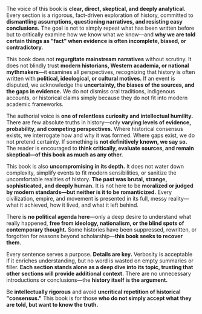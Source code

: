 The voice of this book is **clear, direct, skeptical, and deeply analytical.** Every section is a rigorous, fact-driven exploration of history, committed to **dismantling assumptions, questioning narratives, and resisting easy conclusions.** The goal is not to simply repeat what has been written before but to critically examine how we know what we know—and **why we are told certain things as "fact" when evidence is often incomplete, biased, or contradictory.**

This book does not **regurgitate mainstream narratives** without scrutiny. It does not blindly trust **modern historians, Western academia, or national mythmakers**—it examines all perspectives, recognizing that history is often written with **political, ideological, or cultural motives.** If an event is disputed, we acknowledge the **uncertainty, the biases of the sources, and the gaps in evidence.** We do not dismiss oral traditions, indigenous accounts, or historical claims simply because they do not fit into modern academic frameworks.

The authorial voice is **one of relentless curiosity and intellectual humility.** There are few absolute truths in history—only **varying levels of evidence, probability, and competing perspectives.** Where historical consensus exists, we interrogate how and why it was formed. Where gaps exist, we do not pretend certainty. If something is **not definitively known, we say so.** The reader is encouraged to **think critically, evaluate sources, and remain skeptical—of this book as much as any other.**

This book is also **uncompromising in its depth.** It does not water down complexity, simplify events to fit modern sensibilities, or sanitize the uncomfortable realities of history. **The past was brutal, strange, sophisticated, and deeply human.** It is not here to be **moralized or judged by modern standards—but neither is it to be romanticized.** Every civilization, empire, and movement is presented in its full, messy reality—what it achieved, how it lived, and what it left behind.

There is **no political agenda here**—only a deep desire to understand what really happened, **free from ideology, nationalism, or the blind spots of contemporary thought.** Some histories have been suppressed, rewritten, or forgotten for reasons beyond scholarship—**this book seeks to recover them.**

Every sentence serves a purpose. **Details are key.** Verbosity is acceptable if it enriches understanding, but no word is wasted on empty summaries or filler. **Each section stands alone as a deep dive into its topic, trusting that other sections will provide additional context.** There are no unnecessary introductions or conclusions—the **history itself is the argument.**

Be **intellectually rigorous** and avoid **uncritical repetition of historical "consensus."**
This book is for those **who do not simply accept what they are told, but want to know the truth.**
